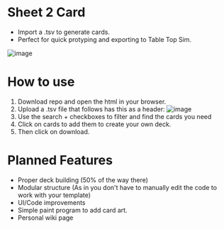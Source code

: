  # Sheet 2 Card
 - Import a .tsv to generate cards. 
 - Perfect for quick protyping and exporting to Table Top Sim.

![image](https://github.com/Shadow1363/Sheet2Card/assets/112425274/7da879c6-b87f-4bfb-9aef-54dd0edc8e4c)

 
# How to use
1. Download repo and open the html in your browser.
2. Upload a .tsv file that follows has this as a header:
![image](https://github.com/Shadow1363/Sheet2Card/assets/112425274/2464f1c8-e9fa-4a46-8d50-b2d0cab583ab)
3. Use the search + checkboxes to filter and find the cards you need
4. Click on cards to add them to create your own deck.
5. Then click on download.

# Planned Features
- Proper deck building (50% of the way there)
- Modular structure (As in you don't have to manually edit the code to work with your template)
- UI/Code improvements
- Simple paint program to add card art.
- Personal wiki page
